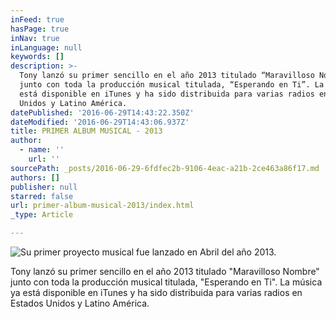 ```yaml
---
inFeed: true
hasPage: true
inNav: true
inLanguage: null
keywords: []
description: >-
  Tony lanzó su primer sencillo en el año 2013 titulado “Maravilloso Nombre”
  junto con toda la producción musical titulada, “Esperando en Ti”. La música ya
  está disponible en iTunes y ha sido distribuida para varias radios en Estados
  Unidos y Latino América.
datePublished: '2016-06-29T14:43:22.350Z'
dateModified: '2016-06-29T14:43:06.937Z'
title: PRIMER ALBUM MUSICAL - 2013
author:
  - name: ''
    url: ''
sourcePath: _posts/2016-06-29-6fdfec2b-9106-4eac-a21b-2ce463a86f17.md
authors: []
publisher: null
starred: false
url: primer-album-musical-2013/index.html
_type: Article

---
```

![Su primer proyecto musical fue lanzado en Abril del año 2013.](https://the-grid-user-content.s3-us-west-2.amazonaws.com/a5110fd9-5012-44b0-ab42-e2b7702f9649.jpg)

Tony lanzó su primer sencillo en el año 2013 titulado "Maravilloso Nombre" junto con toda la producción musical titulada, "Esperando en Ti". La música ya está disponible en iTunes y ha sido distribuida para varias radios en Estados Unidos y Latino América.